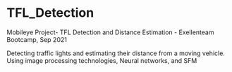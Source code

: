 # TFL_Detection

Mobileye Project- TFL Detection and Distance Estimation - Exellenteam Bootcamp, Sep 2021

Detecting traffic lights and estimating their distance from a moving vehicle. Using image processing technologies, Neural networks, and SFM


